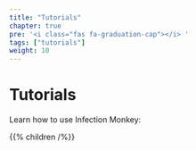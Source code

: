 ```yaml
---
title: "Tutorials"
chapter: true
pre: '<i class="fas fa-graduation-cap"></i> '
tags: ["tutorials"]
weight: 10
---
```


# Tutorials

Learn how to use Infection Monkey:

{{% children /%}}

<br />
